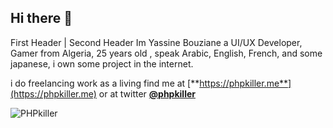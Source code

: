 ## Hi there 👋
First Header | Second Header
Im Yassine Bouziane a UI/UX Developer, Gamer from Algeria, 25 years old , speak Arabic, English, French, and some japanese, i own some project in the internet.

i do freelancing work as a living find me at [**https://phpkiller.me**](https://phpkiller.me) or at twitter [**@phpkiller**](https://twitter.com/phpkiller)

![PHPkiller](https://cdn.discordapp.com/attachments/485096965374214144/753048837005901935/Untitled-1.jpg)
